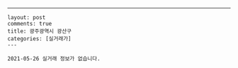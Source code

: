 ---
    layout: post
    comments: true
    title: 광주광역시 광산구
    categories: [실거래가]
    ---

    2021-05-26 실거래 정보가 없습니다.

    